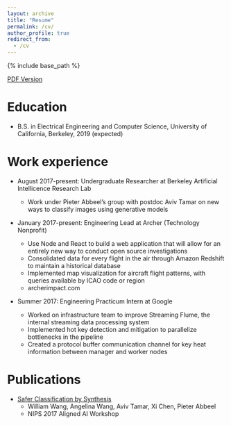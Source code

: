 ```yaml
---
layout: archive
title: "Resume"
permalink: /cv/
author_profile: true
redirect_from:
  - /cv
---
```


{% include base_path %}

[PDF Version](http://angelina-wang.github.io/files/resume.pdf)

Education
======
* B.S. in Electrical Engineering and Computer Science, University of California, Berkeley, 2019 (expected)

Work experience
======
* August 2017-present: Undergraduate Researcher at Berkeley Artificial Intellicence Research Lab
  * Work under Pieter Abbeel’s group with postdoc Aviv Tamar on new ways to classify images using generative models

* January 2017-present: Engineering Lead at Archer (Technology Nonprofit)
  * Use Node and React to build a web application that will allow for an entirely new way to conduct open source investigations
  * Consolidated data for every flight in the air through Amazon Redshift to maintain a historical database
  * Implemented map visualization for aircraft flight patterns, with queries available by ICAO code or region
  * archerimpact.com

* Summer 2017: Engineering Practicum Intern at Google
  * Worked on infrastructure team to improve Streaming Flume, the internal streaming data processing system
  * Implemented hot key detection and mitigation to parallelize bottlenecks in the pipeline
  * Created a protocol buffer communication channel for key heat information between manager and worker nodes

<!-- 
Skills
======
* Skill 1
* Skill 2
  * Sub-skill 2.1
  * Sub-skill 2.2
  * Sub-skill 2.3
* Skill 3 -->

Publications
======
* [Safer Classification by Synthesis](https://arxiv.org/abs/1711.08534)
  * William Wang, Angelina Wang, Aviv Tamar, Xi Chen, Pieter Abbeel
  * NIPS 2017 Aligned AI Workshop

<!--   <ul>{% for post in site.publications %}
    {% include archive-single-cv.html %}
  {% endfor %}</ul> -->
  
<!-- Talks
======
  <ul>{% for post in site.talks %}
    {% include archive-single-talk-cv.html %}
  {% endfor %}</ul>
  
Teaching
======
  <ul>{% for post in site.teaching %}
    {% include archive-single-cv.html %}
  {% endfor %}</ul>
  
Service and leadership
======
* Currently signed in to 43 different slack teams -->
